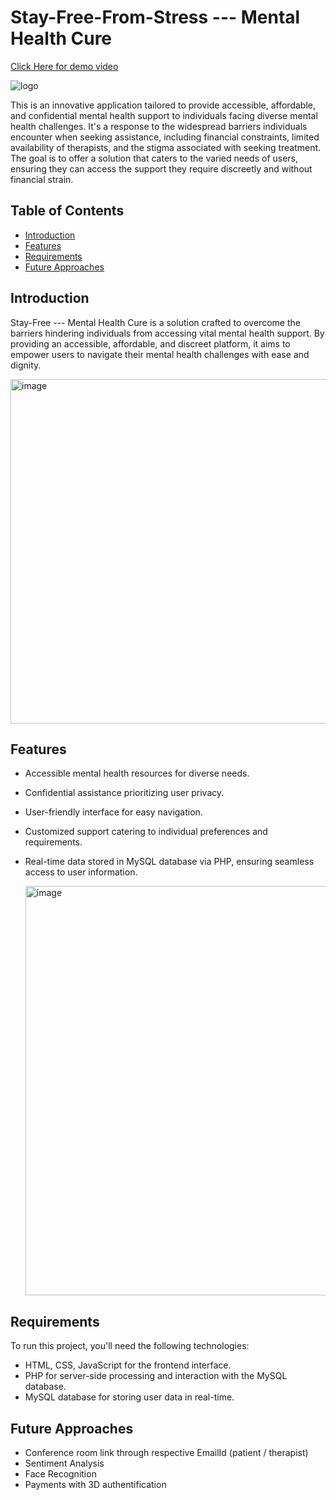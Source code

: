 # Stay-Free-From-Stress --- Mental Health Cure

[Click Here for demo video](https://youtu.be/ZiplTA4RF2U?si=f0FhJcf4xbWOBcHn)

  ![logo](https://github.com/richayadav03/Stay_Free-Mental_Health_Cure/assets/124400638/824c7037-853e-4dac-a01a-c311ba38fab8)

This is an innovative application tailored to provide accessible, affordable, and confidential mental health support to individuals facing diverse mental health challenges. It's a response to the widespread barriers individuals encounter when seeking assistance, including financial constraints, limited availability of therapists, and the stigma associated with seeking treatment. The goal is to offer a solution that caters to the varied needs of users, ensuring they can access the support they require discreetly and without financial strain.

## Table of Contents

- [Introduction](#introduction)
- [Features](#features)
- [Requirements](#requirements)
- [Future Approaches](#future)

## Introduction

Stay-Free --- Mental Health Cure is a solution crafted to overcome the barriers hindering individuals from accessing vital mental health support. By providing an accessible, affordable, and discreet platform, it aims to empower users to navigate their mental health challenges with ease and dignity.

<img width="551" alt="image" src="https://github.com/richayadav03/Stay_Free-Mental_Health_Cure/assets/124400638/344fcca6-0184-4646-a4c2-1e57a5a738ca">

## Features

- Accessible mental health resources for diverse needs.
- Confidential assistance prioritizing user privacy.
- User-friendly interface for easy navigation.
- Customized support catering to individual preferences and requirements.
- Real-time data stored in MySQL database via PHP, ensuring seamless access to user information.
  
  <img width="655" alt="image" src="https://github.com/richayadav03/Stay_Free-Mental_Health_Cure/assets/124400638/19098c36-5d8c-4d2c-b095-1ce4b6178db4">

## Requirements

To run this project, you'll need the following technologies:

- HTML, CSS, JavaScript for the frontend interface.
- PHP for server-side processing and interaction with the MySQL database.
- MySQL database for storing user data in real-time.

## Future Approaches

- Conference room link through respective EmailId (patient / therapist)
- Sentiment Analysis
- Face Recognition
- Payments with 3D authentification
